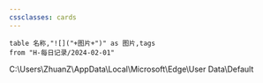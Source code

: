 ```yaml
---
cssclasses: cards
---
```


```dataview
table 名称,"![]("+图片+")" as 图片,tags
from "H-每日记录/2024-02-01"
```

C:\Users\ZhuanZ\AppData\Local\Microsoft\Edge\User Data\Default